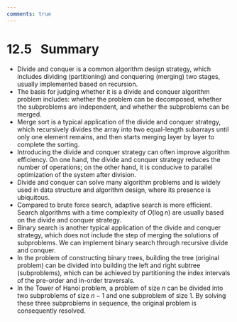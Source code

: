 ```yaml
---
comments: true
---
```


# 12.5 &nbsp; Summary

- Divide and conquer is a common algorithm design strategy, which includes dividing (partitioning) and conquering (merging) two stages, usually implemented based on recursion.
- The basis for judging whether it is a divide and conquer algorithm problem includes: whether the problem can be decomposed, whether the subproblems are independent, and whether the subproblems can be merged.
- Merge sort is a typical application of the divide and conquer strategy, which recursively divides the array into two equal-length subarrays until only one element remains, and then starts merging layer by layer to complete the sorting.
- Introducing the divide and conquer strategy can often improve algorithm efficiency. On one hand, the divide and conquer strategy reduces the number of operations; on the other hand, it is conducive to parallel optimization of the system after division.
- Divide and conquer can solve many algorithm problems and is widely used in data structure and algorithm design, where its presence is ubiquitous.
- Compared to brute force search, adaptive search is more efficient. Search algorithms with a time complexity of $O(\log n)$ are usually based on the divide and conquer strategy.
- Binary search is another typical application of the divide and conquer strategy, which does not include the step of merging the solutions of subproblems. We can implement binary search through recursive divide and conquer.
- In the problem of constructing binary trees, building the tree (original problem) can be divided into building the left and right subtree (subproblems), which can be achieved by partitioning the index intervals of the pre-order and in-order traversals.
- In the Tower of Hanoi problem, a problem of size $n$ can be divided into two subproblems of size $n-1$ and one subproblem of size $1$. By solving these three subproblems in sequence, the original problem is consequently resolved.
